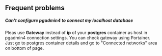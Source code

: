 ## Frequent problems
##### Can't configure pgadmin4 to connect my localhost database
Pleas use **Gateway** instead of **ip** of your **postgres** container as host 
in pgadmin4 connection settings. 
You can check gateway using Portainer. Just go to postgres container 
details and go to "Connected networks" area on bottom of page.